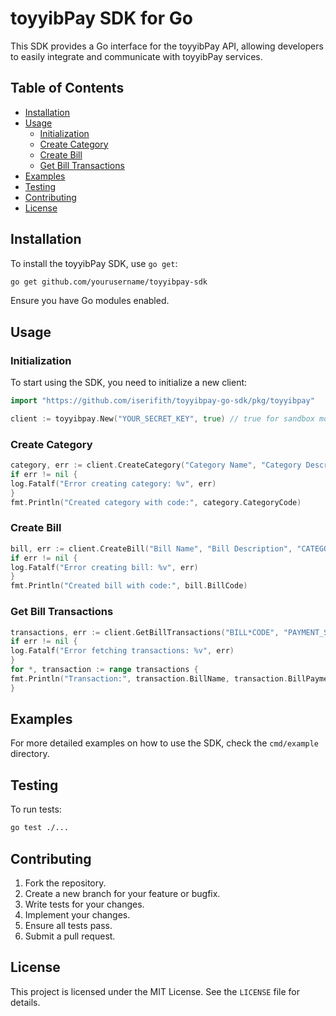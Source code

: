 # toyyibPay SDK for Go

This SDK provides a Go interface for the toyyibPay API, allowing developers to easily integrate and communicate with toyyibPay services.

## Table of Contents

- [Installation](#installation)
- [Usage](#usage)
  - [Initialization](#initialization)
  - [Create Category](#create-category)
  - [Create Bill](#create-bill)
  - [Get Bill Transactions](#get-bill-transactions)
- [Examples](#examples)
- [Testing](#testing)
- [Contributing](#contributing)
- [License](#license)

## Installation

To install the toyyibPay SDK, use `go get`:

```bash
go get github.com/yourusername/toyyibpay-sdk
```

Ensure you have Go modules enabled.

## Usage

### Initialization

To start using the SDK, you need to initialize a new client:

```go
import "https://github.com/iserifith/toyyibpay-go-sdk/pkg/toyyibpay"

client := toyyibpay.New("YOUR_SECRET_KEY", true) // true for sandbox mode, false for production
```

### Create Category

```go
category, err := client.CreateCategory("Category Name", "Category Description")
if err != nil {
log.Fatalf("Error creating category: %v", err)
}
fmt.Println("Created category with code:", category.CategoryCode)
```

### Create Bill

```go
bill, err := client.CreateBill("Bill Name", "Bill Description", "CATEGORY_CODE", 1000) // 1000 is the amount
if err != nil {
log.Fatalf("Error creating bill: %v", err)
}
fmt.Println("Created bill with code:", bill.BillCode)
```

### Get Bill Transactions

```go
transactions, err := client.GetBillTransactions("BILL*CODE", "PAYMENT_STATUS")
if err != nil {
log.Fatalf("Error fetching transactions: %v", err)
}
for *, transaction := range transactions {
fmt.Println("Transaction:", transaction.BillName, transaction.BillPaymentAmount)
}
```

## Examples

For more detailed examples on how to use the SDK, check the `cmd/example` directory.

## Testing

To run tests:

```bash
go test ./...
```

## Contributing

1. Fork the repository.
2. Create a new branch for your feature or bugfix.
3. Write tests for your changes.
4. Implement your changes.
5. Ensure all tests pass.
6. Submit a pull request.

## License

This project is licensed under the MIT License. See the `LICENSE` file for details.
